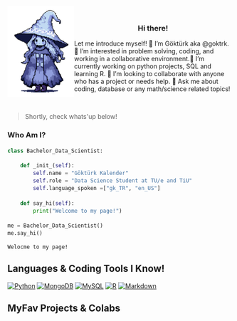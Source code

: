 <img align="left" src="https://github.com/goktrk/goktrk/blob/1216225159e5638b0829a201b4f9e80571ea9ace/assets/darksouls_art.gif" width="150">

<br>

<h3 style="text-align:center;">Hi there!</h3>

Let me introduce myself! 👋 I’m Göktürk aka @goktrk. 👀 I’m interested in problem solving, coding, and working in a collaborative environment.🌱 I’m currently working on python projects, SQL and learning R. 💞️ I’m looking to collaborate with anyone who has a project or needs help. 💬 Ask me about coding, database or any math/science related topics!

<br>

> Shortly, check whats'up below!

### Who Am I?

```python
class Bachelor_Data_Scientist:

    def _init_(self):
        self.name = "Göktürk Kalender"
        self.role = "Data Science Student at TU/e and TiU"
        self.language_spoken =["gk_TR", "en_US"]

    def say_hi(self):
        print("Welcome to my page!")

me = Bachelor_Data_Scientist()
me.say_hi()
```

    Welocme to my page!


## Languages & Coding Tools I Know!

[![Python](https://img.shields.io/badge/Python-3776AB?logo=python&logoColor=gold)](#)
[![MongoDB](https://img.shields.io/badge/MongoDB-%234ea94b.svg?logo=mongodb&logoColor=white)](#)
[![MySQL](https://img.shields.io/badge/MySQL-4479A1?logo=mysql&logoColor=fff)](#)
[![R](https://img.shields.io/badge/R-%23276DC3.svg?logo=r&logoColor=white)](#)
[![Markdown](https://img.shields.io/badge/Markdown-%23000000.svg?logo=markdown&logoColor=white)](#)



## MyFav Projects & Colabs

